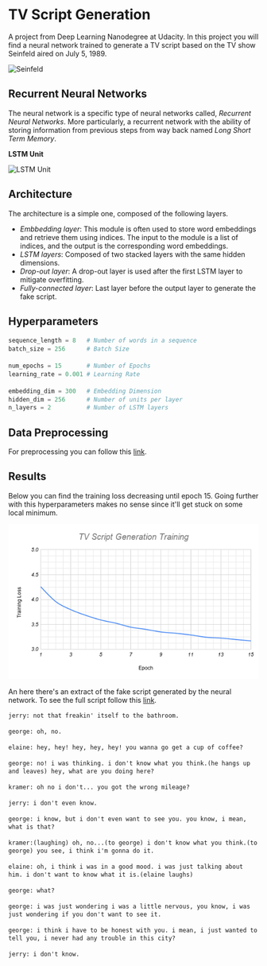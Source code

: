 # TV Script Generation

A project from Deep Learning Nanodegree at Udacity.
In this project you will find a neural network trained to generate a TV
script based on the TV show Seinfeld aired on July 5, 1989.

<img src="/images/seinfeld.jpg" width="580" alt="Seinfeld" />

## Recurrent Neural Networks

The neural network is a specific type of neural networks called, _Recurrent Neural Networks_.
More particularly, a recurrent network with the ability of storing information from previous
steps from way back named _Long Short Term Memory_. 

**LSTM Unit**

<img src="/images/lstm_unit.png" width="650" alt="LSTM Unit" />


## Architecture

The architecture is a simple one, composed of the following layers.

- _Embbedding layer_: This module is often used to store word embeddings and retrieve them using indices.
The input to the module is a list of indices, and the output is the corresponding word embeddings.
- _LSTM layers_: Composed of two stacked layers with the same hidden dimensions.
- _Drop-out layer_: A drop-out layer is used after the first LSTM layer to mitigate overfitting.
- _Fully-connected layer_: Last layer before the output layer to generate the fake script.

## Hyperparameters

```python
sequence_length = 8   # Number of words in a sequence
batch_size = 256      # Batch Size

num_epochs = 15       # Number of Epochs
learning_rate = 0.001 # Learning Rate

embedding_dim = 300   # Embedding Dimension
hidden_dim = 256      # Number of units per layer
n_layers = 2          # Number of LSTM layers
```

## Data Preprocessing

For preprocessing you can follow this [link][Preprocessing].

## Results

Below you can find the training loss decreasing until epoch 15.
Going further with this hyperparameters makes no sense since it'll get stuck
on some local minimum.

![Training]

An here there's an extract of the fake script generated by the neural network.
To see the full script follow this [link][Generated Script].

```text
jerry: not that freakin' itself to the bathroom.

george: oh, no.

elaine: hey, hey! hey, hey, hey! you wanna go get a cup of coffee?

george: no! i was thinking. i don't know what you think.(he hangs up and leaves) hey, what are you doing here?

kramer: oh no i don't... you got the wrong mileage?

jerry: i don't even know.

george: i know, but i don't even want to see you. you know, i mean, what is that?

kramer:(laughing) oh, no...(to george) i don't know what you think.(to george) you see, i think i'm gonna do it.

elaine: oh, i think i was in a good mood. i was just talking about him. i don't want to know what it is.(elaine laughs)

george: what?

george: i was just wondering i was a little nervous, you know, i was just wondering if you don't want to see it.

george: i think i have to be honest with you. i mean, i just wanted to tell you, i never had any trouble in this city?

jerry: i don't know.
```

[Training]: ./images/training.png
[Generated Script]: ./fake_script/generated_script_1.txt
[Preprocessing]: https://github.com/alvgaona/tv-script-generation/blob/master/network/tv_script_generation.ipynb